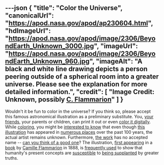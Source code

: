 ---json
{
  "title": "Color the Universe",
  "canonicalUrl": "https://apod.nasa.gov/apod/ap230604.html",
  "hdImageUrl": "https://apod.nasa.gov/apod/image/2306/BeyondEarth_Unknown_3000.jpg",
  "imageUrl": "https://apod.nasa.gov/apod/image/2306/BeyondEarth_Unknown_960.jpg",
  "imageAlt": "A black and white line drawing depicts a person peering outside of a spherical room into a greater universe. Please see the explanation for more detailed information.",
  "credit": [
    "Image Credit: Unknown, possibly [C. Flammarion](https://en.wikipedia.org/wiki/Camille_Flammarion)"
  ]
}
---

Wouldn't it be fun to color in the universe? If you think so, please accept this famous astronomical illustration as a preliminary substitute. You, [your friends](https://assets3.thrillist.com/v1/image/2524371/size/tmg-article_tall.jpg), your parents or children, can print it out or even [color it digitally](https://www.thecolor.com/Category/Coloring/Planets.aspx). While [coloring](http://www.huffingtonpost.com/2014/10/13/coloring-for-stress_n_5975832.html), you might be [interested to know](https://eyes.nasa.gov/curiosity/) that even though [this illustration](https://en.wikipedia.org/wiki/Flammarion_engraving) has appeared in [numerous places](https://www.historyofinformation.com/detail.php?id=3329) over the past 100 years, the actual artist remains unknown. Furthermore, [the work](https://www.youtube.com/watch?v=6zp60ODhbb4) has no accepted name -- [can you think of a good one](https://asterisk.apod.com/discuss_apod.php?date=230604)? The illustration, [first appearing](https://books.google.com/books?id=ScDVAAAAMAAJ&pg=PA163) in a [book](http://gallica.bnf.fr/ark:/12148/bpt6k408619m/f4.image) by [Camille Flammarion](https://en.wikipedia.org/wiki/Camille_Flammarion) in 1888, is [frequently used](https://commons.wikimedia.org/wiki/Category:Flammarion_Woodcut) to show that humanity's present concepts are [susceptible](https://www.facebook.com/photo/?fbid=6509044552448437&set=gm.10161140528949235&idorvanity=72392414234) to [being supplanted](https://apod.nasa.gov/apod/ap010101.html) by greater truths.

